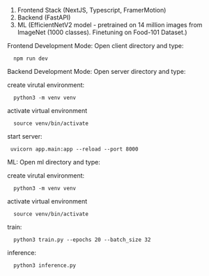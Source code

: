 1. Frontend Stack (NextJS, Typescript, FramerMotion)
2. Backend (FastAPI)
3. ML (EfficientNetV2 model - pretrained on 14 million images from ImageNet (1000 classes). Finetuning on Food-101 Dataset.)

Frontend Development Mode:
Open client directory and type:

  ```
    npm run dev
  ```

Backend Development Mode:
Open server directory and type:

create virutal environment:
  ```
    python3 -m venv venv
  ```

activate virtual environment
  ```
    source venv/bin/activate 
  ```

start server:
 ```
  uvicorn app.main:app --reload --port 8000
 ```

ML:
Open ml directory and type:

create virutal environment:
  ```
    python3 -m venv venv
  ```

activate virtual environment
  ```
    source venv/bin/activate 
  ```

train:
  ```
    python3 train.py --epochs 20 --batch_size 32
  ```

inference:
  ```
    python3 inference.py
  ```


